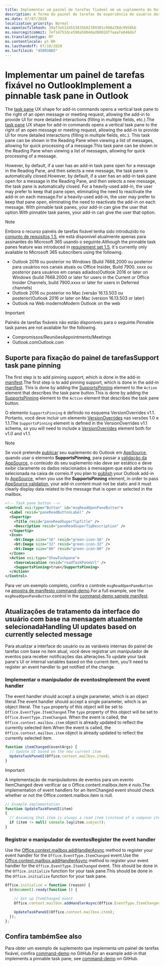 ```yaml
---
title: Implementar um painel de tarefas fixável em um suplemento do Outlook
description: A forma do painel de tarefas da experiência de usuário dos comandos do suplemento abre um painel de tarefas vertical à direita de uma solicitação de reunião ou de uma mensagem aberta, permitindo ao suplemento fornecer à interface do usuário interações mais detalhadas.
ms.date: 07/07/2020
localization_priority: Normal
ms.openlocfilehash: 39af3a532d553835b02709301c998a78dc9958bb
ms.sourcegitcommit: 7ef14753dce598a5804dad8802df7aaafe046da7
ms.translationtype: MT
ms.contentlocale: pt-BR
ms.lasthandoff: 07/10/2020
ms.locfileid: "45093865"
---
```

# <a name="implement-a-pinnable-task-pane-in-outlook"></a><span data-ttu-id="da230-103">Implementar um painel de tarefas fixável no Outlook</span><span class="sxs-lookup"><span data-stu-id="da230-103">Implement a pinnable task pane in Outlook</span></span>

<span data-ttu-id="da230-104">The [task pane](add-in-commands-for-outlook.md#launching-a-task-pane) UX shape for add-in commands opens a vertical task pane to the right of an open message or meeting request, allowing the add-in to provide UI for more detailed interactions (filling in multiple fields, etc.).</span><span class="sxs-lookup"><span data-stu-id="da230-104">The [task pane](add-in-commands-for-outlook.md#launching-a-task-pane) UX shape for add-in commands opens a vertical task pane to the right of an open message or meeting request, allowing the add-in to provide UI for more detailed interactions (filling in multiple fields, etc.).</span></span> <span data-ttu-id="da230-105">This task pane can be shown in the Reading Pane when viewing a list of messages, allowing for quick processing of a message.</span><span class="sxs-lookup"><span data-stu-id="da230-105">This task pane can be shown in the Reading Pane when viewing a list of messages, allowing for quick processing of a message.</span></span>

<span data-ttu-id="da230-106">However, by default, if a user has an add-in task pane open for a message in the Reading Pane, and then selects a new message, the task pane is automatically closed.</span><span class="sxs-lookup"><span data-stu-id="da230-106">However, by default, if a user has an add-in task pane open for a message in the Reading Pane, and then selects a new message, the task pane is automatically closed.</span></span> <span data-ttu-id="da230-107">For a heavily-used add-in, the user may prefer to keep that pane open, eliminating the need to reactivate the add-in on each message.</span><span class="sxs-lookup"><span data-stu-id="da230-107">For a heavily-used add-in, the user may prefer to keep that pane open, eliminating the need to reactivate the add-in on each message.</span></span> <span data-ttu-id="da230-108">With pinnable task panes, your add-in can give the user that option.</span><span class="sxs-lookup"><span data-stu-id="da230-108">With pinnable task panes, your add-in can give the user that option.</span></span>

> [!NOTE]
> <span data-ttu-id="da230-109">Embora o recurso painéis de tarefas fixável tenha sido introduzido no [conjunto de requisitos 1,5](../reference/objectmodel/requirement-set-1.5/outlook-requirement-set-1.5.md), ele está disponível atualmente apenas para assinantes do Microsoft 365 usando o seguinte.</span><span class="sxs-lookup"><span data-stu-id="da230-109">Although the pinnable task panes feature was introduced in [requirement set 1.5](../reference/objectmodel/requirement-set-1.5/outlook-requirement-set-1.5.md), it's currently only available to Microsoft 365 subscribers using the following.</span></span>
> - <span data-ttu-id="da230-110">Outlook 2016 ou posterior no Windows (Build 7668,2000 ou posterior para usuários nos canais atuais ou Office Insider, Build 7900. xxxx ou posterior para usuários em canais adiados)</span><span class="sxs-lookup"><span data-stu-id="da230-110">Outlook 2016 or later on Windows (build 7668.2000 or later for users in the Current or Office Insider Channels, build 7900.xxxx or later for users in Deferred channels)</span></span>
> - <span data-ttu-id="da230-111">Outlook 2016 ou posterior no Mac (versão 16.13.503 ou posterior)</span><span class="sxs-lookup"><span data-stu-id="da230-111">Outlook 2016 or later on Mac (version 16.13.503 or later)</span></span>
> - <span data-ttu-id="da230-112">Outlook na Web moderno</span><span class="sxs-lookup"><span data-stu-id="da230-112">Modern Outlook on the web</span></span>

> [!IMPORTANT]
> <span data-ttu-id="da230-113">Painéis de tarefas fixáveis não estão disponíveis para o seguinte.</span><span class="sxs-lookup"><span data-stu-id="da230-113">Pinnable task panes are not available for the following.</span></span>
> - <span data-ttu-id="da230-114">Compromissos/Reuniões</span><span class="sxs-lookup"><span data-stu-id="da230-114">Appointments/Meetings</span></span>
> - <span data-ttu-id="da230-115">Outlook.com</span><span class="sxs-lookup"><span data-stu-id="da230-115">Outlook.com</span></span>

## <a name="support-task-pane-pinning"></a><span data-ttu-id="da230-116">Suporte para fixação do painel de tarefas</span><span class="sxs-lookup"><span data-stu-id="da230-116">Support task pane pinning</span></span>

<span data-ttu-id="da230-117">The first step is to add pinning support, which is done in the add-in [manifest](manifests.md).</span><span class="sxs-lookup"><span data-stu-id="da230-117">The first step is to add pinning support, which is done in the add-in [manifest](manifests.md).</span></span> <span data-ttu-id="da230-118">This is done by adding the [SupportsPinning](../reference/manifest/action.md#supportspinning) element to the `Action` element that describes the task pane button.</span><span class="sxs-lookup"><span data-stu-id="da230-118">This is done by adding the [SupportsPinning](../reference/manifest/action.md#supportspinning) element to the `Action` element that describes the task pane button.</span></span>

<span data-ttu-id="da230-119">O elemento `SupportsPinning` é definido no esquema VersionOverrides v1.1. Portanto, você deve incluir um elemento [VersionOverrides](../reference/manifest/versionoverrides.md) nas versões 1.0 e 1.1.</span><span class="sxs-lookup"><span data-stu-id="da230-119">The `SupportsPinning` element is defined in the VersionOverrides v1.1 schema, so you will need to include a [VersionOverrides](../reference/manifest/versionoverrides.md) element both for v1.0 and v1.1.</span></span>

> [!NOTE]
> <span data-ttu-id="da230-120">Se você pretende [publicar](../publish/publish.md) seu suplemento do Outlook em [AppSource](https://appsource.microsoft.com), quando usar o elemento **SupportsPinning**, para passar a [validação da AppSource](/legal/marketplace/certification-policies), o conteúdo do seu suplemento não deve ser estático e deve exibir claramente os dados relacionados à mensagem que está aberta ou selecionada na caixa de correio.</span><span class="sxs-lookup"><span data-stu-id="da230-120">If you plan to [publish](../publish/publish.md) your Outlook add-in to [AppSource](https://appsource.microsoft.com), when you use the **SupportsPinning** element, in order to pass [AppSource validation](/legal/marketplace/certification-policies), your add-in content must not be static and it must clearly display data related to the message that is open or selected in the mailbox.</span></span>

```xml
<!-- Task pane button -->
<Control xsi:type="Button" id="msgReadOpenPaneButton">
  <Label resid="paneReadButtonLabel" />
  <Supertip>
    <Title resid="paneReadSuperTipTitle" />
    <Description resid="paneReadSuperTipDescription" />
  </Supertip>
  <Icon>
    <bt:Image size="16" resid="green-icon-16" />
    <bt:Image size="32" resid="green-icon-32" />
    <bt:Image size="80" resid="green-icon-80" />
  </Icon>
  <Action xsi:type="ShowTaskpane">
    <SourceLocation resid="readTaskPaneUrl" />
    <SupportsPinning>true</SupportsPinning>
  </Action>
</Control>
```

<span data-ttu-id="da230-121">Para ver um exemplo completo, confira o controle `msgReadOpenPaneButton` na [amostra de manifesto command-demo](https://github.com/OfficeDev/outlook-add-in-command-demo/blob/master/command-demo-manifest.xml).</span><span class="sxs-lookup"><span data-stu-id="da230-121">For a full example, see the `msgReadOpenPaneButton` control in the [command-demo sample manifest](https://github.com/OfficeDev/outlook-add-in-command-demo/blob/master/command-demo-manifest.xml).</span></span>

## <a name="handling-ui-updates-based-on-currently-selected-message"></a><span data-ttu-id="da230-122">Atualizações de tratamento da interface do usuário com base na mensagem atualmente selecionada</span><span class="sxs-lookup"><span data-stu-id="da230-122">Handling UI updates based on currently selected message</span></span>

<span data-ttu-id="da230-123">Para atualizar a interface do usuário ou as variáveis internas do painel de tarefas com base no item atual, você deve registrar um manipulador de eventos para receber notificações das alterações.</span><span class="sxs-lookup"><span data-stu-id="da230-123">To update your task pane's UI or internal variables based on the current item, you'll need to register an event handler to get notified of the change.</span></span>

### <a name="implement-the-event-handler"></a><span data-ttu-id="da230-124">Implementar o manipulador de eventos</span><span class="sxs-lookup"><span data-stu-id="da230-124">Implement the event handler</span></span>

<span data-ttu-id="da230-125">The event handler should accept a single parameter, which is an object literal.</span><span class="sxs-lookup"><span data-stu-id="da230-125">The event handler should accept a single parameter, which is an object literal.</span></span> <span data-ttu-id="da230-126">The `type` property of this object will be set to `Office.EventType.ItemChanged`.</span><span class="sxs-lookup"><span data-stu-id="da230-126">The `type` property of this object will be set to `Office.EventType.ItemChanged`.</span></span> <span data-ttu-id="da230-127">When the event is called, the `Office.context.mailbox.item` object is already updated to reflect the currently selected item.</span><span class="sxs-lookup"><span data-stu-id="da230-127">When the event is called, the `Office.context.mailbox.item` object is already updated to reflect the currently selected item.</span></span>

```js
function itemChanged(eventArgs) {
  // Update UI based on the new current item
  UpdateTaskPaneUI(Office.context.mailbox.item);
}
```

> [!IMPORTANT]
> <span data-ttu-id="da230-128">A implementação de manipuladores de eventos para um evento ItemChanged deve verificar se o Office.content.mailbox.item é nulo.</span><span class="sxs-lookup"><span data-stu-id="da230-128">The implementation of event handlers for an ItemChanged event should check whether or not the Office.content.mailbox.item is null.</span></span>
>
> ```js
> // Example implementation
> function UpdateTaskPaneUI(item)
> {
>   // Assuming that item is always a read item (instead of a compose item).
>   if (item != null) console.log(item.subject);
> }
> ```

### <a name="register-the-event-handler"></a><span data-ttu-id="da230-129">Registrar o manipulador de eventos</span><span class="sxs-lookup"><span data-stu-id="da230-129">Register the event handler</span></span>

<span data-ttu-id="da230-130">Use the [Office.context.mailbox.addHandlerAsync](../reference/objectmodel/preview-requirement-set/office.context.mailbox.md#methods) method to register your event handler for the `Office.EventType.ItemChanged` event.</span><span class="sxs-lookup"><span data-stu-id="da230-130">Use the [Office.context.mailbox.addHandlerAsync](../reference/objectmodel/preview-requirement-set/office.context.mailbox.md#methods) method to register your event handler for the `Office.EventType.ItemChanged` event.</span></span> <span data-ttu-id="da230-131">This should be done in the `Office.initialize` function for your task pane.</span><span class="sxs-lookup"><span data-stu-id="da230-131">This should be done in the `Office.initialize` function for your task pane.</span></span>

```js
Office.initialize = function (reason) {
  $(document).ready(function () {

    // Set up ItemChanged event
    Office.context.mailbox.addHandlerAsync(Office.EventType.ItemChanged, itemChanged);

    UpdateTaskPaneUI(Office.context.mailbox.item);
  });
};
```

## <a name="see-also"></a><span data-ttu-id="da230-132">Confira também</span><span class="sxs-lookup"><span data-stu-id="da230-132">See also</span></span>

<span data-ttu-id="da230-133">Para obter um exemplo de suplemento que implementa um painel de tarefas fixável, confira [command-demo](https://github.com/OfficeDev/outlook-add-in-command-demo) no GitHub.</span><span class="sxs-lookup"><span data-stu-id="da230-133">For an example add-in that implements a pinnable task pane, see [command-demo](https://github.com/OfficeDev/outlook-add-in-command-demo) on GitHub.</span></span>
